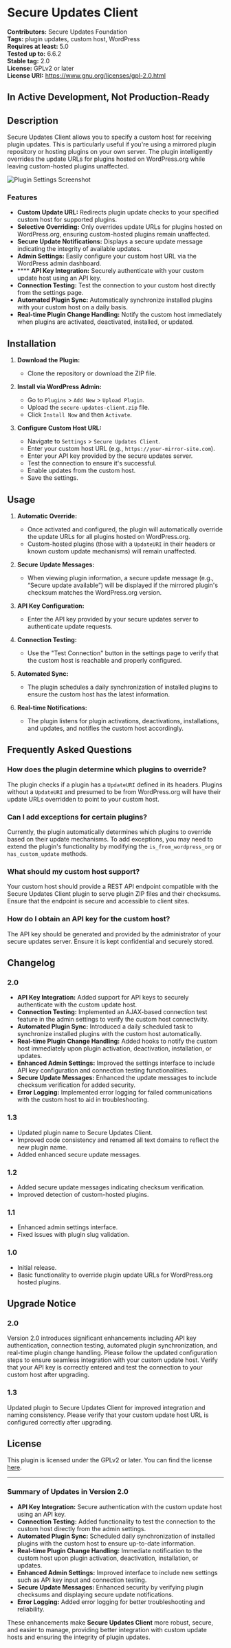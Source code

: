 # Secure Updates Client

**Contributors:** Secure Updates Foundation  
**Tags:** plugin updates, custom host, WordPress  
**Requires at least:** 5.0  
**Tested up to:** 6.6.2  
**Stable tag:** 2.0  
**License:** GPLv2 or later  
**License URI:** https://www.gnu.org/licenses/gpl-2.0.html

## In Active Development, Not Production-Ready

## Description

Secure Updates Client allows you to specify a custom host for receiving plugin updates. This is particularly useful if you're using a mirrored plugin repository or hosting plugins on your own server. The plugin intelligently overrides the update URLs for plugins hosted on WordPress.org while leaving custom-hosted plugins unaffected.

![Plugin Settings Screenshot](images/Secure_Updates_Client_Settings.png)

### Features

- **Custom Update URL:** Redirects plugin update checks to your specified custom host for supported plugins.
- **Selective Overriding:** Only overrides update URLs for plugins hosted on WordPress.org, ensuring custom-hosted plugins remain unaffected.
- **Secure Update Notifications:** Displays a secure update message indicating the integrity of available updates.
- **Admin Settings:** Easily configure your custom host URL via the WordPress admin dashboard.
- **** **API Key Integration:** Securely authenticate with your custom update host using an API key.
- **Connection Testing:** Test the connection to your custom host directly from the settings page.
- **Automated Plugin Sync:** Automatically synchronize installed plugins with your custom host on a daily basis.
- **Real-time Plugin Change Handling:** Notify the custom host immediately when plugins are activated, deactivated, installed, or updated.

## Installation

1. **Download the Plugin:**
   - Clone the repository or download the ZIP file.

2. **Install via WordPress Admin:**
   - Go to `Plugins` > `Add New` > `Upload Plugin`.
   - Upload the `secure-updates-client.zip` file.
   - Click `Install Now` and then `Activate`.

3. **Configure Custom Host URL:**
   - Navigate to `Settings` > `Secure Updates Client`.
   - Enter your custom host URL (e.g., `https://your-mirror-site.com`).
   - Enter your API key provided by the secure updates server.
   - Test the connection to ensure it's successful.
   - Enable updates from the custom host.
   - Save the settings.

## Usage

1. **Automatic Override:**
   - Once activated and configured, the plugin will automatically override the update URLs for all plugins hosted on WordPress.org.
   - Custom-hosted plugins (those with a `UpdateURI` in their headers or known custom update mechanisms) will remain unaffected.

2. **Secure Update Messages:**
   - When viewing plugin information, a secure update message (e.g., “Secure update available”) will be displayed if the mirrored plugin's checksum matches the WordPress.org version.

3. **API Key Configuration:**
   - Enter the API key provided by your secure updates server to authenticate update requests.

4. **Connection Testing:**
   - Use the "Test Connection" button in the settings page to verify that the custom host is reachable and properly configured.

5. **Automated Sync:**
   - The plugin schedules a daily synchronization of installed plugins to ensure the custom host has the latest information.

6. **Real-time Notifications:**
   - The plugin listens for plugin activations, deactivations, installations, and updates, and notifies the custom host accordingly.

## Frequently Asked Questions

### How does the plugin determine which plugins to override?
The plugin checks if a plugin has a `UpdateURI` defined in its headers. Plugins without a `UpdateURI` and presumed to be from WordPress.org will have their update URLs overridden to point to your custom host.

### Can I add exceptions for certain plugins?
Currently, the plugin automatically determines which plugins to override based on their update mechanisms. To add exceptions, you may need to extend the plugin's functionality by modifying the `is_from_wordpress_org` or `has_custom_update` methods.

### What should my custom host support?
Your custom host should provide a REST API endpoint compatible with the Secure Updates Client plugin to serve plugin ZIP files and their checksums. Ensure that the endpoint is secure and accessible to client sites.

### How do I obtain an API key for the custom host?
The API key should be generated and provided by the administrator of your secure updates server. Ensure it is kept confidential and securely stored.

## Changelog

### 2.0
- **API Key Integration:** Added support for API keys to securely authenticate with the custom update host.
- **Connection Testing:** Implemented an AJAX-based connection test feature in the admin settings to verify the custom host connectivity.
- **Automated Plugin Sync:** Introduced a daily scheduled task to synchronize installed plugins with the custom host automatically.
- **Real-time Plugin Change Handling:** Added hooks to notify the custom host immediately upon plugin activation, deactivation, installation, or updates.
- **Enhanced Admin Settings:** Improved the settings interface to include API key configuration and connection testing functionalities.
- **Secure Update Messages:** Enhanced the update messages to include checksum verification for added security.
- **Error Logging:** Implemented error logging for failed communications with the custom host to aid in troubleshooting.

### 1.3
- Updated plugin name to Secure Updates Client.
- Improved code consistency and renamed all text domains to reflect the new plugin name.
- Added enhanced secure update messages.

### 1.2
- Added secure update messages indicating checksum verification.
- Improved detection of custom-hosted plugins.

### 1.1
- Enhanced admin settings interface.
- Fixed issues with plugin slug validation.

### 1.0
- Initial release.
- Basic functionality to override plugin update URLs for WordPress.org hosted plugins.

## Upgrade Notice

### 2.0
Version 2.0 introduces significant enhancements including API key authentication, connection testing, automated plugin synchronization, and real-time plugin change handling. Please follow the updated configuration steps to ensure seamless integration with your custom update host. Verify that your API key is correctly entered and test the connection to your custom host after upgrading.

### 1.3
Updated plugin to Secure Updates Client for improved integration and naming consistency. Please verify that your custom update host URL is configured correctly after upgrading.

## License

This plugin is licensed under the GPLv2 or later. You can find the license [here](https://www.gnu.org/licenses/gpl-2.0.html).

---

### Summary of Updates in Version 2.0

- **API Key Integration:** Secure authentication with the custom update host using an API key.
- **Connection Testing:** Added functionality to test the connection to the custom host directly from the admin settings.
- **Automated Plugin Sync:** Scheduled daily synchronization of installed plugins with the custom host to ensure up-to-date information.
- **Real-time Plugin Change Handling:** Immediate notification to the custom host upon plugin activation, deactivation, installation, or updates.
- **Enhanced Admin Settings:** Improved interface to include new settings such as API key input and connection testing.
- **Secure Update Messages:** Enhanced security by verifying plugin checksums and displaying secure update notifications.
- **Error Logging:** Added error logging for better troubleshooting and reliability.

These enhancements make **Secure Updates Client** more robust, secure, and easier to manage, providing better integration with custom update hosts and ensuring the integrity of plugin updates.